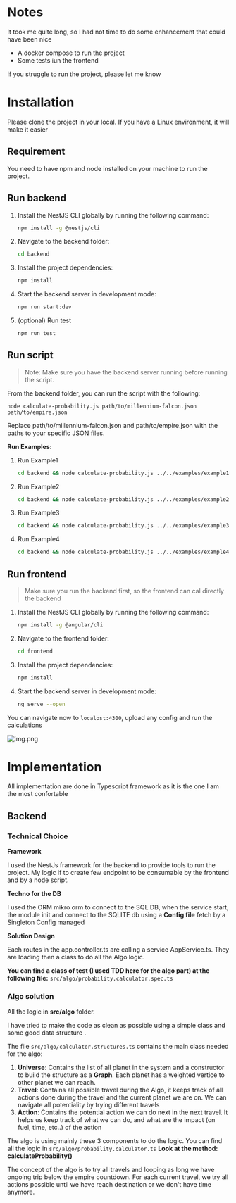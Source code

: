 # Notes

It took me quite long, so I had not time to do some enhancement that could have been nice
- A docker compose to run the project
- Some tests iun the frontend

If you struggle to run the project, please let me know

# Installation

Please clone the project in your local. If you have a Linux environment, it will make it easier

## Requirement

You need to have npm and node installed on your machine to run the project.

## Run backend

1. Install the NestJS CLI globally by running the following command:

   ```bash
   npm install -g @nestjs/cli

2. Navigate to the backend folder:
    
    ```bash
    cd backend

3. Install the project dependencies:
    
    ```bash
    npm install


4. Start the backend server in development mode:
    ```bash
    npm run start:dev

5. (optional) Run test
    ```bash
    npm run test

## Run script

> Note: Make sure you have the backend server running before running the script.

From the backend folder, you can run the script with the following:

```
node calculate-probability.js path/to/millennium-falcon.json path/to/empire.json
```

Replace path/to/millennium-falcon.json and path/to/empire.json with the paths to your specific JSON files.

**Run Examples:**

1. Run Example1
    ```bash
   cd backend && node calculate-probability.js ../../examples/example1/millennium-falcon.json ../../examples/example1/empire.json

2. Run Example2
    ```bash
   cd backend && node calculate-probability.js ../../examples/example2/millennium-falcon.json ../../examples/example2/empire.json

3. Run Example3
    ```bash
   cd backend && node calculate-probability.js ../../examples/example3/millennium-falcon.json ../../examples/example3/empire.json

4. Run Example4
    ```bash
   cd backend && node calculate-probability.js ../../examples/example4/millennium-falcon.json ../../examples/example4/empire.json

## Run frontend

> Make sure you run the backend first, so the frontend can cal directly the backend

1. Install the NestJS CLI globally by running the following command:

   ```bash
   npm install -g @angular/cli

2. Navigate to the frontend folder:

    ```bash
    cd frontend

3. Install the project dependencies:

    ```bash
    npm install


4. Start the backend server in development mode:
    ```bash
    ng serve --open

You can navigate now to `localost:4300`, upload any config and run the calculations

![img.png](img.png)

# Implementation

All implementation are done in Typescript framework as it is the one I am the most confortable

## Backend

### Technical Choice

**Framework**

I used the NestJs framework for the backend to provide tools to run the project. 
My logic if to create few endpoint to be consumable by the frontend and by a node script.

**Techno for the DB**

I used the ORM mikro orm to connect to the SQL DB, when the service start, the module init and connect to the SQLITE db using a **Config file** fetch by a 
Singleton Config managed

**Solution Design**

Each routes in the app.controller.ts are calling a service AppService.ts. They are loading then a class to do all the Algo logic.

**You can find a class of test (I used TDD here for the algo part) at the following file:** `src/algo/probability.calculator.spec.ts`

### Algo solution

All the logic in **src/algo** folder.

I have tried to make the code as clean as possible using a simple class and some good data structure .

The file `src/algo/calculator.structures.ts` contains the main class needed for the algo:
1. **Universe**: Contains the list of all planet in the system and a constructor to build the structure as a **Graph**. Each planet has a weighted vertice 
   to other planet we can reach.
2. **Travel**: Contains all possible travel during the Algo, it keeps track of all actions done during the travel and the current planet we are on. We can 
   navigate all potentiality by trying different travels
3. **Action**: Contains the potential action we can do next in the next travel. It helps us keep track of what we can do, and what are the impact (on 
   fuel, time, etc..) of the action

The algo is using mainly these 3 components to do the logic. You can find all the logic in `src/algo/probability.calculator.ts`
**Look at the method: calculateProbability()**

The concept of the algo is to try all travels and looping as long we have ongoing trip below the empire countdown. For each current travel, we try all 
actions possible until we have reach destination or we don't have time anymore.



